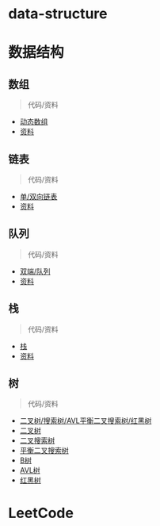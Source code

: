 # data-structure
# 数据结构
## 数组
> 代码/资料
- [动态数组](https://github.com/iathanasy/data-structure/tree/master/src/main/java/top/icss/list/array)
- [资料](http://note.youdao.com/s/Xeyxt7G4)
## 链表
> 代码/资料
- [单/双向链表](https://github.com/iathanasy/data-structure/tree/master/src/main/java/top/icss/list/linkedlist)
- [资料](http://note.youdao.com/s/2t2fCSMA)
## 队列
> 代码/资料
- [双端/队列](https://github.com/iathanasy/data-structure/tree/master/src/main/java/top/icss/queue)
- [资料](http://note.youdao.com/s/FBTZnlBZ)
## 栈
> 代码/资料
- [栈](https://github.com/iathanasy/data-structure/tree/master/src/main/java/top/icss/stack)
- [资料](http://note.youdao.com/s/8SAYFhr8)
## 树
> 代码/资料
- [二叉树/搜索树/AVL平衡二叉搜索树/红黑树](https://github.com/iathanasy/data-structure/tree/master/src/main/java/top/icss/tree)
- [二叉树](http://note.youdao.com/s/Xn5ES0M1)
- [二叉搜索树](http://note.youdao.com/s/1U4TlC8t)
- [平衡二叉搜索树](http://note.youdao.com/s/VDelHPKf)
- [B树](http://note.youdao.com/s/Lf6hzoqk)
- [AVL树](http://note.youdao.com/s/5oxyLFx3)
- [红黑树](http://note.youdao.com/s/Bt3Hikhc)
# LeetCode

